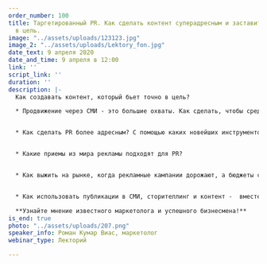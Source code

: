 ```yaml
---
order_number: 100
title: Таргетированный PR. Как сделать контент суперадресным и заставить бить точно
  в цель.
image: "../assets/uploads/123123.jpg"
image_2: "../assets/uploads/Lektory_fon.jpg"
date_text: 9 апреля 2020
date_and_time: 9 апреля в 12:00
link: ''
script_link: ''
duration: ''
description: |-
  Как создавать контент, который бьет точно в цель?

  * Продвижение через СМИ - это большие охваты. Как сделать, чтобы среди читателей гарантированно оказалась ваша аудитория?


  * Как сделать PR более адресным? С помощью каких новейших инструментов таргетированной рекламы?


  * Какие приемы из мира рекламы подходят для PR?


  * Как выжить на рынке, когда рекламные кампании дорожают, а бюджеты сдуваются?


  * Как использовать публикации в СМИ, сторителлинг и контент -  вместе или вместо платных способов лидогенерации?

  **Узнайте мнение известного маркетолога и успешного бизнесмена!**
is_end: true
photo: "../assets/uploads/207.png"
speaker_info: Роман Кумар Виас, маркетолог
webinar_type: Лекторий

---
```

